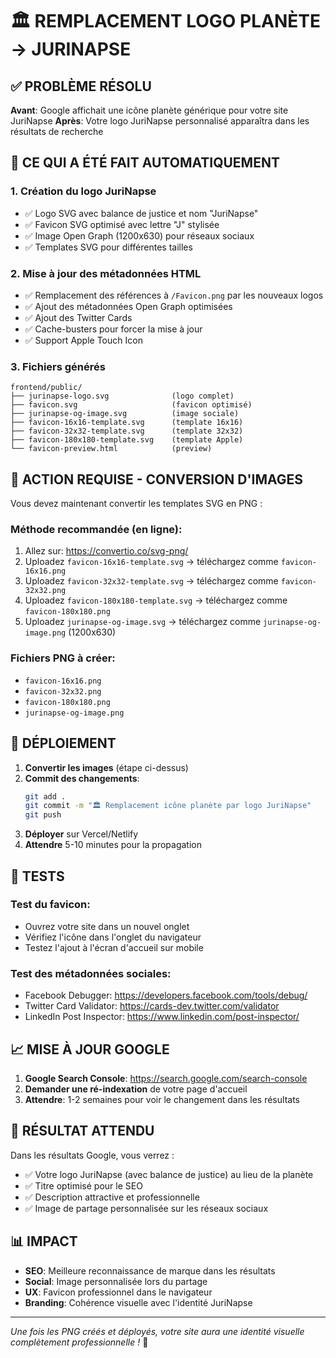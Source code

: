# 🏛️ REMPLACEMENT LOGO PLANÈTE → JURINAPSE

## ✅ PROBLÈME RÉSOLU

**Avant**: Google affichait une icône planète générique pour votre site JuriNapse
**Après**: Votre logo JuriNapse personnalisé apparaîtra dans les résultats de recherche

## 🔧 CE QUI A ÉTÉ FAIT AUTOMATIQUEMENT

### 1. Création du logo JuriNapse
- ✅ Logo SVG avec balance de justice et nom "JuriNapse"
- ✅ Favicon SVG optimisé avec lettre "J" stylisée
- ✅ Image Open Graph (1200x630) pour réseaux sociaux
- ✅ Templates SVG pour différentes tailles

### 2. Mise à jour des métadonnées HTML
- ✅ Remplacement des références à `/Favicon.png` par les nouveaux logos
- ✅ Ajout des métadonnées Open Graph optimisées
- ✅ Ajout des Twitter Cards
- ✅ Cache-busters pour forcer la mise à jour
- ✅ Support Apple Touch Icon

### 3. Fichiers générés
```
frontend/public/
├── jurinapse-logo.svg              (logo complet)
├── favicon.svg                     (favicon optimisé)
├── jurinapse-og-image.svg          (image sociale)
├── favicon-16x16-template.svg      (template 16x16)
├── favicon-32x32-template.svg      (template 32x32)
├── favicon-180x180-template.svg    (template Apple)
└── favicon-preview.html            (preview)
```

## 🚨 ACTION REQUISE - CONVERSION D'IMAGES

Vous devez maintenant convertir les templates SVG en PNG :

### Méthode recommandée (en ligne):
1. Allez sur: https://convertio.co/svg-png/
2. Uploadez `favicon-16x16-template.svg` → téléchargez comme `favicon-16x16.png`
3. Uploadez `favicon-32x32-template.svg` → téléchargez comme `favicon-32x32.png`
4. Uploadez `favicon-180x180-template.svg` → téléchargez comme `favicon-180x180.png`
5. Uploadez `jurinapse-og-image.svg` → téléchargez comme `jurinapse-og-image.png` (1200x630)

### Fichiers PNG à créer:
- `favicon-16x16.png`
- `favicon-32x32.png` 
- `favicon-180x180.png`
- `jurinapse-og-image.png`

## 🚀 DÉPLOIEMENT

1. **Convertir les images** (étape ci-dessus)
2. **Commit des changements**:
   ```bash
   git add .
   git commit -m "🏛️ Remplacement icône planète par logo JuriNapse"
   git push
   ```
3. **Déployer** sur Vercel/Netlify
4. **Attendre** 5-10 minutes pour la propagation

## 🧪 TESTS

### Test du favicon:
- Ouvrez votre site dans un nouvel onglet
- Vérifiez l'icône dans l'onglet du navigateur
- Testez l'ajout à l'écran d'accueil sur mobile

### Test des métadonnées sociales:
- Facebook Debugger: https://developers.facebook.com/tools/debug/
- Twitter Card Validator: https://cards-dev.twitter.com/validator
- LinkedIn Post Inspector: https://www.linkedin.com/post-inspector/

## 📈 MISE À JOUR GOOGLE

1. **Google Search Console**: https://search.google.com/search-console
2. **Demander une ré-indexation** de votre page d'accueil
3. **Attendre**: 1-2 semaines pour voir le changement dans les résultats

## 🎯 RÉSULTAT ATTENDU

Dans les résultats Google, vous verrez :
- ✅ Votre logo JuriNapse (avec balance de justice) au lieu de la planète
- ✅ Titre optimisé pour le SEO
- ✅ Description attractive et professionnelle
- ✅ Image de partage personnalisée sur les réseaux sociaux

## 📊 IMPACT

- **SEO**: Meilleure reconnaissance de marque dans les résultats
- **Social**: Image personnalisée lors du partage
- **UX**: Favicon professionnel dans le navigateur
- **Branding**: Cohérence visuelle avec l'identité JuriNapse

---
*Une fois les PNG créés et déployés, votre site aura une identité visuelle complètement professionnelle !* 🎉
